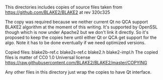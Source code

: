 This directories includes copies of source files
taken from https://github.com/BLAKE2/BLAKE2 at rev 320c325

The copy was required because we neither current Qt no QCA support BLAKE2
algorithm at the moment of this writing. It's supported by OpenSSL though
which is now under Apache2 but we don't link it directly.
So it's proposed to keep the copies here until either Qt or QCA get support
for the algo. Note it has to be done eventually if we need optimized
versions.

Copied files: blake2b-ref.c blake2s-ref.c blake2.h blake2-impl.h
The copied files is matter of CC0 1.0 Universal license
https://raw.githubusercontent.com/BLAKE2/BLAKE2/master/COPYING

Any other files in this directory just wrap the copies to have Qt interface.
